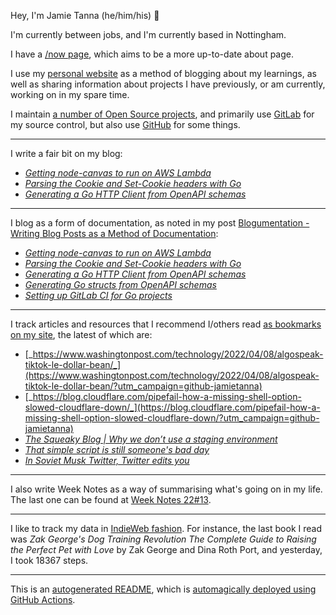 Hey, I'm Jamie Tanna (he/him/his) 👋

I'm currently between jobs, and I'm currently based in Nottingham.

I have a [/now page](https://www.jvt.me/now/?utm_campaign=github-jamietanna), which aims to be a more up-to-date about page.

I use my [personal website](https://www.jvt.me/?utm_campaign=github-jamietanna) as a method of blogging about my learnings, as well as sharing information about projects I have previously, or am currently, working on in my spare time.

I maintain [a number of Open Source projects](https://www.jvt.me/open-source/?utm_campaign=github-jamietanna), and primarily use [GitLab](https://gitlab.com/jamietanna) for my source control, but also use [GitHub](https://github.com/jamietanna) for some things.

---

I write a fair bit on my blog:


- [_Getting node-canvas to run on AWS Lambda_](https://www.jvt.me/posts/2022/04/08/node-canvas-lambda/?utm_campaign=github-jamietanna)
- [_Parsing the Cookie and Set-Cookie headers with Go_](https://www.jvt.me/posts/2022/04/07/go-cookie-header/?utm_campaign=github-jamietanna)
- [_Generating a Go HTTP Client from OpenAPI schemas_](https://www.jvt.me/posts/2022/04/06/generate-go-client-openapi/?utm_campaign=github-jamietanna)

---

I blog as a form of documentation, as noted in my post [Blogumentation - Writing Blog Posts as a Method of Documentation](https://www.jvt.me/posts/2017/06/25/blogumentation/?utm_campaign=github-jamietanna):


- [_Getting node-canvas to run on AWS Lambda_](https://www.jvt.me/posts/2022/04/08/node-canvas-lambda/?utm_campaign=github-jamietanna)
- [_Parsing the Cookie and Set-Cookie headers with Go_](https://www.jvt.me/posts/2022/04/07/go-cookie-header/?utm_campaign=github-jamietanna)
- [_Generating a Go HTTP Client from OpenAPI schemas_](https://www.jvt.me/posts/2022/04/06/generate-go-client-openapi/?utm_campaign=github-jamietanna)
- [_Generating Go structs from OpenAPI schemas_](https://www.jvt.me/posts/2022/04/06/generate-go-struct-openapi/?utm_campaign=github-jamietanna)
- [_Setting up GitLab CI for Go projects_](https://www.jvt.me/posts/2022/04/06/go-gitlab-ci/?utm_campaign=github-jamietanna)

---

I track articles and resources that I recommend I/others read [as bookmarks on my site](https://www.jvt.me/kind/bookmarks/?utm_campaign=github-jamietanna), the latest of which are:


- [_https://www.washingtonpost.com/technology/2022/04/08/algospeak-tiktok-le-dollar-bean/_](https://www.washingtonpost.com/technology/2022/04/08/algospeak-tiktok-le-dollar-bean/?utm_campaign=github-jamietanna)
- [_https://blog.cloudflare.com/pipefail-how-a-missing-shell-option-slowed-cloudflare-down/_](https://blog.cloudflare.com/pipefail-how-a-missing-shell-option-slowed-cloudflare-down/?utm_campaign=github-jamietanna)
- [_The Squeaky Blog | Why we don’t use a staging environment_](https://squeaky.ai/blog/development/why-we-dont-use-a-staging-environment?utm_campaign=github-jamietanna)
- [_That simple script is still someone's bad day_](https://rachelbythebay.com/w/2022/04/05/pipe/?utm_campaign=github-jamietanna)
- [_In Soviet Musk Twitter, Twitter edits you_](http://www.kevinmarks.com/twittereditsyou.html?utm_campaign=github-jamietanna)

---

I also write Week Notes as a way of summarising what's going on in my life. The last one can be found at [Week Notes 22#13](https://www.jvt.me/week-notes/2022/13/?utm_campaign=github-jamietanna).

---

I like to track my data in [IndieWeb fashion](https://indieweb.org/why). For instance, the last book I read was _Zak George's Dog Training Revolution The Complete Guide to Raising the Perfect Pet with Love_ by Zak George and Dina Roth Port, and yesterday, I took 18367 steps.

---
This is an [autogenerated README](https://www.jvt.me/posts/2022/01/12/autogenerated-profile-readme/?utm_campaign=github-jamietanna), which is [automagically deployed using GitHub Actions](https://github.com/jamietanna/jamietanna/blob/main/.github/workflows/rebuild.yml).
